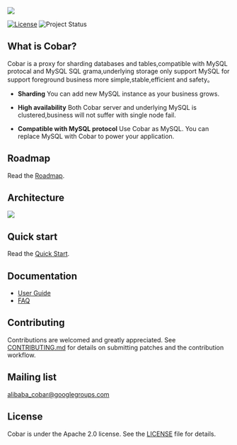 ![](https://raw.githubusercontent.com/alibaba/cobar/master/doc/Cobar_logo.png)

[![License](https://img.shields.io/badge/license-Apache%202-4EB1BA.svg)](https://www.apache.org/licenses/LICENSE-2.0.html)
![Project Status](https://img.shields.io/badge/status-release-green.svg)

## What is Cobar?

Cobar is a proxy for sharding databases and tables,compatible with MySQL protocal and MySQL SQL grama,underlying storage only support MySQL for support foreground business more simple,stable,efficient and safety。

- __Sharding__
You can add new MySQL instance as your business grows.

- __High availability__
Both Cobar server and underlying MySQL is clustered,business will not suffer with single node fail.

- __Compatible with MySQL protocol__
Use Cobar as MySQL. You can replace MySQL with Cobar to power your application.

## Roadmap

Read the [Roadmap](https://github.com/alibaba/cobar/wiki/RoadMap).

## Architecture

![](https://raw.githubusercontent.com/alibaba/cobar/master/doc/Cobar_architecture.png)

## Quick start

Read the [Quick Start](https://github.com/alibaba/cobar/wiki/Quick-Start).

## Documentation

+ [User Guide](https://github.com/alibaba/cobar/wiki/User--Guide)
+ [FAQ](https://github.com/alibaba/cobar/wiki/FAQ)


## Contributing

Contributions are welcomed and greatly appreciated. See [CONTRIBUTING.md](https://github.com/alibaba/cobar/blob/master/CONTRIBUTING.md)
for details on submitting patches and the contribution workflow.

## Mailing list

alibaba_cobar@googlegroups.com

## License
Cobar is under the Apache 2.0 license. See the [LICENSE](https://github.com/alibaba/cobar/blob/master/LICENSE) file for details.
